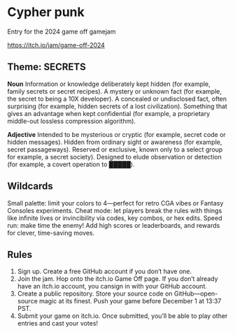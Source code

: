 # Cypher punk
Entry for the 2024 game off gamejam

https://itch.io/jam/game-off-2024


## Theme: SECRETS

**Noun**
Information or knowledge deliberately kept hidden (for example, family secrets or secret recipes).
A mystery or unknown fact (for example, the secret to being a 10X developer).
A concealed or undisclosed fact, often surprising (for example, hidden secrets of a lost civilization).
Something that gives an advantage when kept confidential (for example, a proprietary middle-out lossless compression algorithm).

**Adjective**
Intended to be mysterious or cryptic (for example, secret code or hidden messages).
Hidden from ordinary sight or awareness (for example, secret passageways).
Reserved or exclusive, known only to a select group for example, a secret society).
Designed to elude observation or detection (for example, a covert operation to █████).

## Wildcards
Small palette: limit your colors to 4—perfect for retro CGA vibes or Fantasy Consoles experiments.
Cheat mode: let players break the rules with things like infinite lives or invincibility via codes, key combos, or hex edits.
Speed run: make time the enemy! Add high scores or leaderboards, and rewards for clever, time-saving moves.

## Rules
1. Sign up. Create a free GitHub account if you don’t have one.
2. Join the jam. Hop onto the itch.io Game Off page. If you don’t already have an itch.io account, you cansign in with your GitHub account.
3. Create a public repository. Store your source code on GitHub—open-source magic at its finest. Push your game before December 1 at 13:37 PST.
4. Submit your game on itch.io. Once submitted, you’ll be able to play other entries and cast your votes!